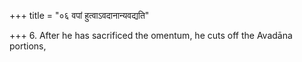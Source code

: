 +++
title = "०६ वपां हुत्वाऽवदानान्यवद्यति"

+++
6. After he has sacrificed the omentum, he cuts off the Avadāna portions,
